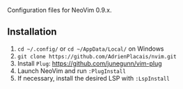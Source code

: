 Configuration files for NeoVim 0.9.x.


## Installation
1. `cd ~/.config/` or `cd ~/AppData/Local/` on Windows
2. `git clone https://github.com/AdrienPlacais/nvim.git`
3. Install `Plug`: https://github.com/junegunn/vim-plug
4. Launch NeoVim and run `:PlugInstall`
5. If necessary, install the desired LSP with `:LspInstall`

